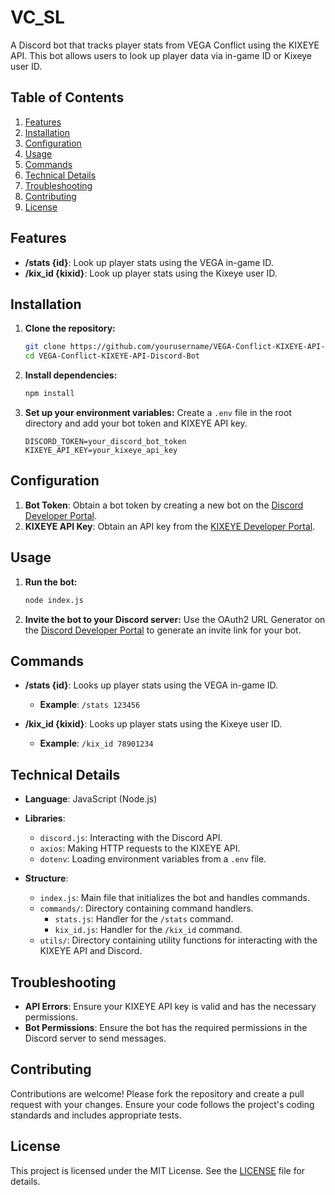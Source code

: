 # VC_SL

A Discord bot that tracks player stats from VEGA Conflict using the KIXEYE API. This bot allows users to look up player data via in-game ID or Kixeye user ID.

## Table of Contents
1. [Features](#features)
2. [Installation](#installation)
3. [Configuration](#configuration)
4. [Usage](#usage)
5. [Commands](#commands)
6. [Technical Details](#technical-details)
7. [Troubleshooting](#troubleshooting)
8. [Contributing](#contributing)
9. [License](#license)

## Features

- **/stats {id}**: Look up player stats using the VEGA in-game ID.
- **/kix_id {kixid}**: Look up player stats using the Kixeye user ID.

## Installation

1. **Clone the repository:**
    ```sh
    git clone https://github.com/yourusername/VEGA-Conflict-KIXEYE-API-Discord-Bot.git
    cd VEGA-Conflict-KIXEYE-API-Discord-Bot
    ```

2. **Install dependencies:**
    ```sh
    npm install
    ```

3. **Set up your environment variables:**
    Create a `.env` file in the root directory and add your bot token and KIXEYE API key.
    ```env
    DISCORD_TOKEN=your_discord_bot_token
    KIXEYE_API_KEY=your_kixeye_api_key
    ```

## Configuration

1. **Bot Token**: Obtain a bot token by creating a new bot on the [Discord Developer Portal](https://discord.com/developers/applications).
2. **KIXEYE API Key**: Obtain an API key from the [KIXEYE Developer Portal](https://www.kixeye.com/developer).

## Usage

1. **Run the bot:**
    ```sh
    node index.js
    ```

2. **Invite the bot to your Discord server:**
    Use the OAuth2 URL Generator on the [Discord Developer Portal](https://discord.com/developers/applications) to generate an invite link for your bot.

## Commands

- **/stats {id}**: Looks up player stats using the VEGA in-game ID.
  - **Example**: `/stats 123456`

- **/kix_id {kixid}**: Looks up player stats using the Kixeye user ID.
  - **Example**: `/kix_id 78901234`

## Technical Details

- **Language**: JavaScript (Node.js)
- **Libraries**:
  - `discord.js`: Interacting with the Discord API.
  - `axios`: Making HTTP requests to the KIXEYE API.
  - `dotenv`: Loading environment variables from a `.env` file.

- **Structure**:
  - `index.js`: Main file that initializes the bot and handles commands.
  - `commands/`: Directory containing command handlers.
    - `stats.js`: Handler for the `/stats` command.
    - `kix_id.js`: Handler for the `/kix_id` command.
  - `utils/`: Directory containing utility functions for interacting with the KIXEYE API and Discord.

## Troubleshooting

- **API Errors**: Ensure your KIXEYE API key is valid and has the necessary permissions.
- **Bot Permissions**: Ensure the bot has the required permissions in the Discord server to send messages.

## Contributing

Contributions are welcome! Please fork the repository and create a pull request with your changes. Ensure your code follows the project's coding standards and includes appropriate tests.

## License

This project is licensed under the MIT License. See the [LICENSE](LICENSE) file for details.
